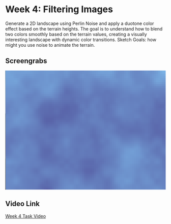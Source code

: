 <h1>Week 4: Filtering Images</h1>

Generate a 2D landscape using Perlin Noise and apply a duotone color effect based on the terrain heights. The goal is to understand how to blend two colors smoothly based on the terrain values, creating a visually interesting landscape with dynamic color transitions.
Sketch Goals: how might you use noise to animate the terrain.

<h2>Screengrabs</h2>
<img src="Week 4 Task Perlin Noise.png" alt="Week 4 Task Screengrab">

<h2>Video Link</h2>

<a href="https://drive.google.com/file/d/12Q106nUk-b9ExX--tJl90IzdaJgUkBbv/view?usp=drive_link">Week 4 Task Video</a>
